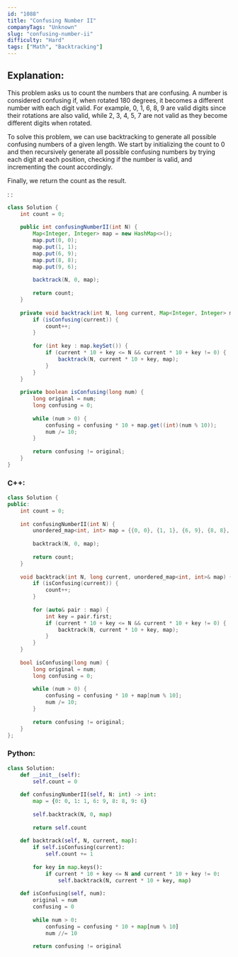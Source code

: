 ```yaml
---
id: "1088"
title: "Confusing Number II"
companyTags: "Unknown"
slug: "confusing-number-ii"
difficulty: "Hard"
tags: ["Math", "Backtracking"]
---
```


## Explanation:

This problem asks us to count the numbers that are confusing. A number is considered confusing if, when rotated 180 degrees, it becomes a different number with each digit valid. For example, 0, 1, 6, 8, 9 are valid digits since their rotations are also valid, while 2, 3, 4, 5, 7 are not valid as they become different digits when rotated.

To solve this problem, we can use backtracking to generate all possible confusing numbers of a given length. We start by initializing the count to 0 and then recursively generate all possible confusing numbers by trying each digit at each position, checking if the number is valid, and incrementing the count accordingly.

Finally, we return the count as the result.

:
:
```java
class Solution {
    int count = 0;
    
    public int confusingNumberII(int N) {
        Map<Integer, Integer> map = new HashMap<>();
        map.put(0, 0);
        map.put(1, 1);
        map.put(6, 9);
        map.put(8, 8);
        map.put(9, 6);
        
        backtrack(N, 0, map);
        
        return count;
    }
    
    private void backtrack(int N, long current, Map<Integer, Integer> map) {
        if (isConfusing(current)) {
            count++;
        }
        
        for (int key : map.keySet()) {
            if (current * 10 + key <= N && current * 10 + key != 0) {
                backtrack(N, current * 10 + key, map);
            }
        }
    }
    
    private boolean isConfusing(long num) {
        long original = num;
        long confusing = 0;
        
        while (num > 0) {
            confusing = confusing * 10 + map.get((int)(num % 10));
            num /= 10;
        }
        
        return confusing != original;
    }
}
```

### C++:
```cpp
class Solution {
public:
    int count = 0;
    
    int confusingNumberII(int N) {
        unordered_map<int, int> map = {{0, 0}, {1, 1}, {6, 9}, {8, 8}, {9, 6}};
        
        backtrack(N, 0, map);
        
        return count;
    }
    
    void backtrack(int N, long current, unordered_map<int, int>& map) {
        if (isConfusing(current)) {
            count++;
        }
        
        for (auto& pair : map) {
            int key = pair.first;
            if (current * 10 + key <= N && current * 10 + key != 0) {
                backtrack(N, current * 10 + key, map);
            }
        }
    }
    
    bool isConfusing(long num) {
        long original = num;
        long confusing = 0;
        
        while (num > 0) {
            confusing = confusing * 10 + map[num % 10];
            num /= 10;
        }
        
        return confusing != original;
    }
};
```

### Python:
```python
class Solution:
    def __init__(self):
        self.count = 0
    
    def confusingNumberII(self, N: int) -> int:
        map = {0: 0, 1: 1, 6: 9, 8: 8, 9: 6}
        
        self.backtrack(N, 0, map)
        
        return self.count
    
    def backtrack(self, N, current, map):
        if self.isConfusing(current):
            self.count += 1
        
        for key in map.keys():
            if current * 10 + key <= N and current * 10 + key != 0:
                self.backtrack(N, current * 10 + key, map)
    
    def isConfusing(self, num):
        original = num
        confusing = 0
        
        while num > 0:
            confusing = confusing * 10 + map[num % 10]
            num //= 10
        
        return confusing != original
```